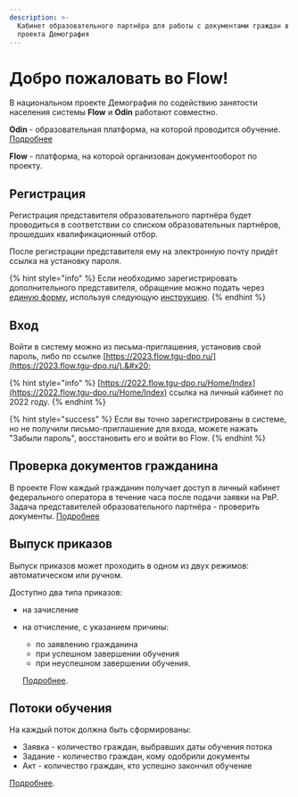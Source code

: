 ```yaml
---
description: >-
  Кабинет образовательного партнёра для работы с документами граждан в рамках
  проекта Демография
---
```


# Добро пожаловать во Flow!

В национальном проекте Демография по содействию занятости населения системы **Flow** и **Odin** работают совместно.

**Odin** - образовательная платформа, на которой проводится обучение. [Подробнее](https://app.gitbook.com/s/fEAQaa7lpEa3qgwVTlEe/)

**Flow** - платформа, на которой организован документооборот по проекту. &#x20;

## Регистрация

Регистрация представителя образовательного партнёра будет проводиться в соответствии со списком образовательных партнёров, прошедших квалификационный отбор. &#x20;

После регистрации представителя ему на электронную почту придёт ссылка на установку пароля. &#x20;

{% hint style="info" %}
Если необходимо зарегистрировать дополнительного представителя, обращение можно подать через [единую форму](https://forms.yandex.ru/cloud/60f044ccad8e79a13357810a/?answer\_choices\_9290506=13646025&14243936=21894357), используя следующую [инструкцию](otvechaem-na-chasto-zadavaemye-voprosy/registraciya-predstavitelya-obrazovatelnogo-partnyora.md).
{% endhint %}

## Вход

Войти в систему можно из письма-приглашения, установив свой пароль, либо по ссылке [https://2023.flow.tgu-dpo.ru/](https://2023.flow.tgu-dpo.ru/).&#x20;

{% hint style="info" %}
[https://2022.flow.tgu-dpo.ru/Home/Index](https://2022.flow.tgu-dpo.ru/Home/Index) ссылка на личный кабинет по 2022 году.
{% endhint %}

{% hint style="success" %}
Если вы точно зарегистрированы в системе, но не получили письмо-приглашение для входа, можете нажать "Забыли пароль", восстановить его и войти во Flow.
{% endhint %}

## Проверка документов гражданина

В проекте Flow каждый гражданин получает доступ в личный кабинет федерального оператора в течение часа после подачи заявки на РвР. Задача представителей образовательного партнёра - проверить документы. [Подробнее](proverka-dokumentov/)

## Выпуск приказов

Выпуск приказов может проходить в одном из двух режимов: автоматическом или ручном.

Доступно два типа приказов:

* на зачисление
*   на отчисление, с указанием причины:

    * по заявлению гражданина
    * при успешном завершении обучения
    * при неуспешном завершении обучения.

    [Подробнее](prikazy/).

## Потоки обучения

На каждый поток должна быть сформированы:

* Заявка - количество граждан, выбравших даты обучения потока
* Задание - количество граждан,  кому одобрили документы
* Акт -  количество граждан, кто успешно закончил обучение

[Подробнее](<README (1).md#potoki-obucheniya>).

